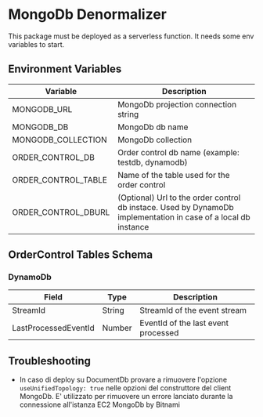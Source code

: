 # MongoDb Denormalizer
This package must be deployed as a serverless function.
It needs some env variables to start.

## Environment Variables

| Variable | Description |
| --- | --- |
| MONGODB_URL | MongoDb projection connection string |
| MONGODB_DB | MongoDb db name | // meglio se MONGODB_DBNAME
| MONGODB_COLLECTION | MongoDb collection |
| ORDER_CONTROL_DB | Order control db name (example: testdb, dynamodb) |
| ORDER_CONTROL_TABLE | Name of the table used for the order control |
| ORDER_CONTROL_DBURL | (Optional) Url to the order control db instace. Used by DynamoDb implementation in case of a local db instance |

## OrderControl Tables Schema
### DynamoDb

| Field | Type | Description |
| --- | --- | --- |
| StreamId | String | StreamId of the event stream |
| LastProcessedEventId | Number | EventId of the last event processed |

## Troubleshooting
- In caso di deploy su DocumentDb provare a rimuovere l'opzione `useUnifiedTopology: true` nelle opzioni del construttore del client MongoDb. E' utilizzato per rimuovere un errore lanciato durante la connessione all'istanza EC2 MongoDb by Bitnami

